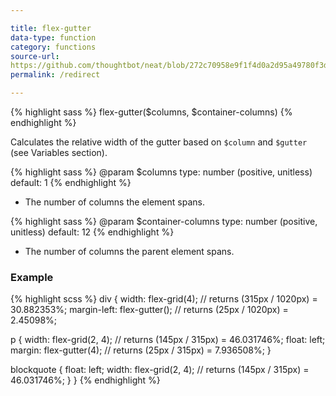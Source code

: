 ```yaml
---

title: flex-gutter
data-type: function
category: functions
source-url:
https://github.com/thoughtbot/neat/blob/272c70958e9f1f4d0a2d95a49780f3d310ffe8d4/app/assets/stylesheets/grid/_private.scss#L14
permalink: /redirect

---
```


{% highlight sass %}
flex-gutter($columns, $container-columns)
{% endhighlight %}

Calculates the relative width of the gutter based on `$column` and `$gutter`
(see Variables section).

{% highlight sass %}
@param $columns
  type: number (positive, unitless)
  default: 1
{% endhighlight %}
- The number of columns the element spans.

{% highlight sass %}
@param $container-columns
  type: number (positive, unitless)
  default: 12
{% endhighlight %}
- The number of columns the parent element spans.

### Example

{% highlight scss %}
div {
  width: flex-grid(4);        // returns (315px / 1020px) = 30.882353%;
  margin-left: flex-gutter(); // returns (25px / 1020px) = 2.45098%;

  p {
    width: flex-grid(2, 4);   // returns (145px / 315px) = 46.031746%;
    float: left;
    margin: flex-gutter(4);   // returns (25px / 315px) = 7.936508%;
  }

  blockquote {
    float: left;
    width: flex-grid(2, 4);   // returns (145px / 315px) = 46.031746%;
  }
}
{% endhighlight %}
